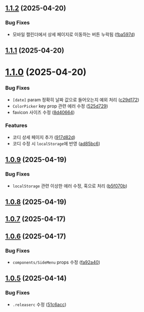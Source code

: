 ## [1.1.2](https://github.com/jayur830/today-webapp-nextjs/compare/release-1.1.1...release-1.1.2) (2025-04-20)


### Bug Fixes

* 모바일 캘린더에서 상세 페이지로 이동하는 버튼 누락됨 ([fba597d](https://github.com/jayur830/today-webapp-nextjs/commit/fba597d83b8306d3782620fbf20d4872b8b3441e))

## [1.1.1](https://github.com/jayur830/today-webapp-nextjs/compare/release-1.1.0...release-1.1.1) (2025-04-20)

# [1.1.0](https://github.com/jayur830/today-webapp-nextjs/compare/release-1.0.9...release-1.1.0) (2025-04-20)


### Bug Fixes

* `[date]` param 정확히 날짜 값으로 들어오는지 예외 처리 ([c29d172](https://github.com/jayur830/today-webapp-nextjs/commit/c29d172d9b1ad2ec5ee74a497d132b4bbaa00b9b))
* `ColorPicker` key prop 관련 에러 수정 ([525d729](https://github.com/jayur830/today-webapp-nextjs/commit/525d729dcfcf0114d43dd2d20fd6921870d1ff09))
* favicon 사이즈 수정 ([8d40664](https://github.com/jayur830/today-webapp-nextjs/commit/8d40664638177927b96516fee9c2f693904a4bb9))


### Features

* 코디 상세 페이지 추가 ([917d82d](https://github.com/jayur830/today-webapp-nextjs/commit/917d82d86a828def5fb9c494d33f7b5feef5c6b2))
* 코디 수정 시 `localStorage`에 반영 ([ad85bc6](https://github.com/jayur830/today-webapp-nextjs/commit/ad85bc66793fe83f3d2d97b1603b3e8af0df22ea))

## [1.0.9](https://github.com/jayur830/today-webapp-nextjs/compare/release-1.0.8...release-1.0.9) (2025-04-19)


### Bug Fixes

* `localStorage` 관련 이상한 에러 수정, 훅으로 처리 ([b5f070b](https://github.com/jayur830/today-webapp-nextjs/commit/b5f070b0308019d53a59bc63ec8ba57b39665502))

## [1.0.8](https://github.com/jayur830/today-webapp-nextjs/compare/release-1.0.7...release-1.0.8) (2025-04-19)

## [1.0.7](https://github.com/jayur830/today-webapp-nextjs/compare/release-1.0.6...release-1.0.7) (2025-04-17)

## [1.0.6](https://github.com/jayur830/today-webapp-nextjs/compare/release-1.0.5...release-1.0.6) (2025-04-17)


### Bug Fixes

* `components/SideMenu` props 수정 ([fa92a40](https://github.com/jayur830/today-webapp-nextjs/commit/fa92a40e2f6e1e4cdbaa1b3943785e7189b6bff8))

## [1.0.5](https://github.com/jayur830/today-webapp-nextjs/compare/release-1.0.4...release-1.0.5) (2025-04-14)


### Bug Fixes

* `.releaserc` 수정 ([51c6acc](https://github.com/jayur830/today-webapp-nextjs/commit/51c6acce54a1f5d21734d05672b040bcb3addb15))
